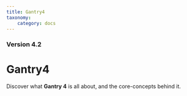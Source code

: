 ```yaml
---
title: Gantry4
taxonomy:
    category: docs
---
```


### Version 4.2

# Gantry4

Discover what **Gantry 4** is all about, and the core-concepts behind it.

